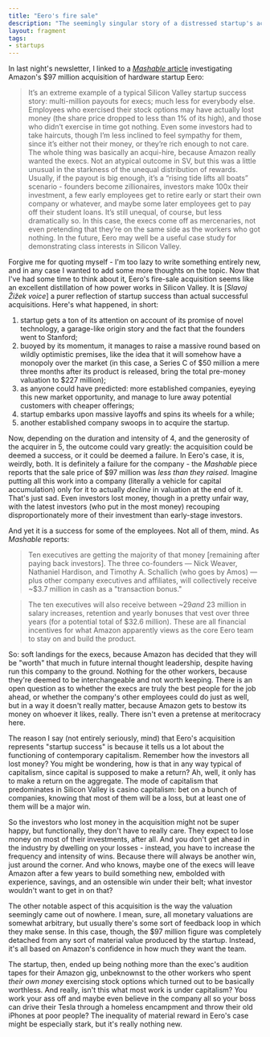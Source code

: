 ```yaml
---
title: "Eero's fire sale"
description: "The seemingly singular story of a distressed startup's acquisition which inadvertently reveals the con embedded within capitaism."
layout: fragment
tags:
- startups
---
```


In last night's newsletter, I linked to a [_Mashable_ article](https://mashable.com/article/amazon-eero-wifi-router-sale/#13qwgZNCDPqG) investigating Amazon's $97 million acquisition of hardware startup Eero:

> It’s an extreme example of a typical Silicon Valley startup success story: multi-million payouts for execs; much less for everybody else. Employees who exercised their stock options may have actually lost money (the share price dropped to less than 1% of its high), and those who didn’t exercise in time got nothing. Even some investors had to take haircuts, though I’m less inclined to feel sympathy for them, since it’s either not their money, or they’re rich enough to not care. The whole thing was basically an acqui-hire, because Amazon really wanted the execs. Not an atypical outcome in SV, but this was a little unusual in the starkness of the unequal distribution of rewards. Usually, if the payout is big enough, it’s a “rising tide lifts all boats” scenario - founders become zillionaires, investors make 100x their investment, a few early employees get to retire early or start their own company or whatever, and maybe some later employees get to pay off their student loans. It’s still unequal, of course, but less dramatically so. In this case, the execs come off as mercenaries, not even pretending that they’re on the same side as the workers who got nothing. In the future, Eero may well be a useful case study for demonstrating class interests in Silicon Valley.

Forgive me for quoting myself - I'm too lazy to write something entirely new, and in any case I wanted to add some more thoughts on the topic. Now that I've had some time to think about it, Eero's fire-sale acquisition seems like an excellent distillation of how power works in Silicon Valley. It is \[_Slavoj Žižek voice_\] a purer reflection of startup success than actual successful acquisitions. Here's what happened, in short:

1. startup gets a ton of its attention on account of its promise of novel technology, a garage-like origin story and the fact that the founders went to Stanford;
2. buoyed by its momentum, it manages to raise a massive round based on wildly optimistic premises, like the idea that it will somehow have a monopoly over the market (in this case, a Series C of $50 million a mere three months after its product is released, bring the total pre-money valuation to $227 million);
3. as anyone could have predicted: more established companies, eyeying this new market opportunity, and manage to lure away potential customers with cheaper offerings;
4. startup embarks upon massive layoffs and spins its wheels for a while;
5. another established company swoops in to acquire the startup.

Now, depending on the duration and intensity of 4, and the generosity of the acquirer in 5, the outcome could vary greatly: the acquisition could be deemed a success, or it could be deemed a failure. In Eero's case, it is, weirdly, both. It is definitely a failure for the company - the _Mashable_ piece reports that the sale price of $97 million was _less than they raised_. Imagine putting all this work into a company (literally a vehicle for capital accumulation) only for it to actually _decline_ in valuation at the end of it. That's just sad. Even investors lost money, though in a pretty unfair way, with the latest investors (who put in the most money) recouping disproportionately more of their investment than early-stage investors.

And yet it is a success for some of the employees. Not all of them, mind. As _Mashable_ reports:

> Ten executives are getting the majority of that money \[remaining after paying back investors\]. The three co-founders — Nick Weaver, Nathaniel Hardison, and Timothy A. Schallich (who goes by Amos) — plus other company executives and affiliates, will collectively receive ~$3.7 million in cash as a "transaction bonus."

> The ten executives will also receive between ~$29 and ~$23 million in salary increases, retention and yearly bonuses that vest over three years (for a potential total of $32.6 million). These are all financial incentives for what Amazon apparently views as the core Eero team to stay on and build the product. 

So: soft landings for the execs, because Amazon has decided that they will be "worth" that much in future internal thought leadership, despite having run this company to the ground. Nothing for the other workers, because they're deemed to be interchangeable and not worth keeping. There is an open question as to whether the execs are truly the best people for the job ahead, or whether the company's other employees could do just as well, but in a way it doesn't really matter, because Amazon gets to bestow its money on whoever it likes, really. There isn't even a pretense at meritocracy here.

The reason I say (not entirely seriously, mind) that Eero's acquisition represents "startup success" is because it tells us a lot about the functioning of contemporary capitalism. Remember how the investors all lost money? You might be wondering, how is that in any way typical of capitalism, since capital is supposed to make a return? Ah, well, it only has to make a return on the aggregate. The mode of capitalism that predominates in Silicon Valley is casino capitalism: bet on a bunch of companies, knowing that most of them will be a loss, but at least one of them will be a major win.

So the investors who lost money in the acquisition might not be super happy, but functionally, they don't have to really care. They expect to lose money on most of their investments, after all. And you don't get ahead in the industry by dwelling on your losses - instead, you have to increase the frequency and intensity of wins. Because there will always be another win, just around the corner. And who knows, maybe one of the execs will leave Amazon after a few years to build something new, embolded with experience, savings, and an ostensible win under their belt; what investor wouldn't want to get in on that?

The other notable aspect of this acquisition is the way the valuation seemingly came out of nowhere. I mean, sure, all monetary valuations are somewhat arbitrary, but usually there's some sort of feedback loop in which they make sense. In this case, though, the $97 million figure was completely detached from any sort of material value produced by the startup. Instead, it's all based on Amazon's confidence in how much they want the team.

The startup, then, ended up being nothing more than the exec's audition tapes for their Amazon gig, unbeknownst to the other workers who spent _their own money_ exercising stock options which turned out to be basically worthless. And really, isn't this what most work is under capitalism? You work your ass off and maybe even believe in the company all so your boss can drive their Tesla through a homeless encampment and throw their old iPhones at poor people? The inequality of material reward in Eero's case might be especially stark, but it's really nothing new.
